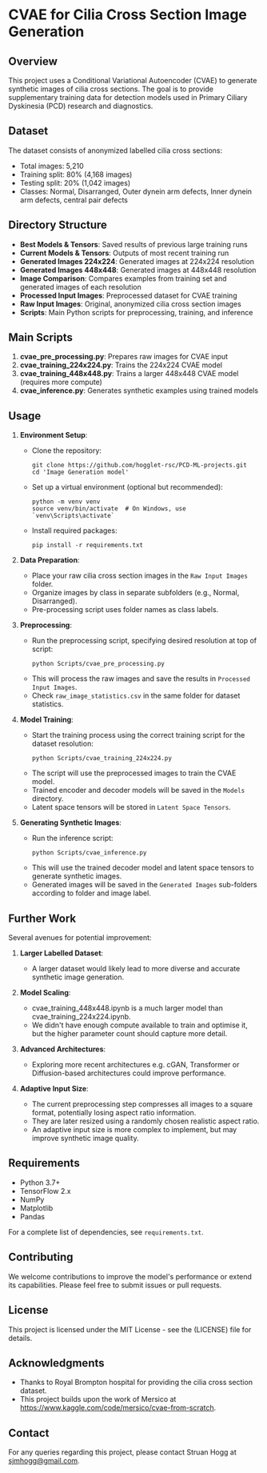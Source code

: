 # CVAE for Cilia Cross Section Image Generation

## Overview

This project uses a Conditional Variational Autoencoder (CVAE) to generate synthetic images of cilia cross sections. The goal is to provide supplementary training data for detection models used in Primary Ciliary Dyskinesia (PCD) research and diagnostics.


## Dataset

The dataset consists of anonymized labelled cilia cross sections:

- Total images: 5,210
- Training split: 80% (4,168 images)
- Testing split: 20% (1,042 images)
- Classes: Normal, Disarranged, Outer dynein arm defects, Inner dynein arm defects, central pair defects

## Directory Structure

- **Best Models & Tensors**: Saved results of previous large training runs
- **Current Models & Tensors**: Outputs of most recent training run
- **Generated Images 224x224**: Generated images at 224x224 resolution
- **Generated Images 448x448**: Generated images at 448x448 resolution
- **Image Comparison**: Compares examples from training set and generated images of each resolution
- **Processed Input Images**: Preprocessed dataset for CVAE training
- **Raw Input Images**: Original, anonymized cilia cross section images
- **Scripts**: Main Python scripts for preprocessing, training, and inference

## Main Scripts

1. **cvae_pre_processing.py**: Prepares raw images for CVAE input
2. **cvae_training_224x224.py**: Trains the 224x224 CVAE model
3. **cvae_training_448x448.py**: Trains a larger 448x448 CVAE model (requires more compute)
4. **cvae_inference.py**: Generates synthetic examples using trained models

## Usage

1. **Environment Setup**:
   - Clone the repository:
     ```
     git clone https://github.com/hogglet-rsc/PCD-ML-projects.git
     cd 'Image Generation model'
     ```
   - Set up a virtual environment (optional but recommended):
     ```
     python -m venv venv
     source venv/bin/activate  # On Windows, use `venv\Scripts\activate`
     ```
   - Install required packages:
     ```
     pip install -r requirements.txt
     ```

2. **Data Preparation**:
   - Place your raw cilia cross section images in the `Raw Input Images` folder.
   - Organize images by class in separate subfolders (e.g., Normal, Disarranged).
   - Pre-processing script uses folder names as class labels.

3. **Preprocessing**:
   - Run the preprocessing script, specifying desired resolution at top of script:
     ```
     python Scripts/cvae_pre_processing.py
     ```
   - This will process the raw images and save the results in `Processed Input Images`.
   - Check `raw_image_statistics.csv` in the same folder for dataset statistics.

4. **Model Training**:
   - Start the training process using the correct training script for the dataset resolution:
     ```
     python Scripts/cvae_training_224x224.py
     ```
   - The script will use the preprocessed images to train the CVAE model.
   - Trained encoder and decoder models will be saved in the `Models` directory.
   - Latent space tensors will be stored in `Latent Space Tensors`.

5. **Generating Synthetic Images**:
   - Run the inference script:
     ```
     python Scripts/cvae_inference.py
     ```
   - This will use the trained decoder model and latent space tensors to generate synthetic images.
   - Generated images will be saved in the `Generated Images` sub-folders according to folder and image label.


## Further Work

Several avenues for potential improvement:

1. **Larger Labelled Dataset**: 
   - A larger dataset would likely lead to more diverse and accurate synthetic image generation.

2. **Model Scaling**:
   - cvae_training_448x448.ipynb is a much larger model than cvae_training_224x224.ipynb.
   - We didn't have enough compute available to train and optimise it, but the higher parameter count should capture more detail.

3. **Advanced Architectures**:
   - Exploring more recent architectures e.g. cGAN, Transformer or Diffusion-based architectures could improve performance.
  
4. **Adaptive Input Size**: 
   - The current preprocessing step compresses all images to a square format, potentially losing aspect ratio information.
   - They are later resized using a randomly chosen realistic aspect ratio.
   - An adaptive input size is more complex to implement, but may improve synthetic image quality.

## Requirements

- Python 3.7+
- TensorFlow 2.x
- NumPy
- Matplotlib
- Pandas

For a complete list of dependencies, see `requirements.txt`.

## Contributing

We welcome contributions to improve the model's performance or extend its capabilities. Please feel free to submit issues or pull requests.

## License

This project is licensed under the MIT License - see the (LICENSE) file for details.

## Acknowledgments

- Thanks to Royal Brompton hospital for providing the cilia cross section dataset.
- This project builds upon the work of Mersico at https://www.kaggle.com/code/mersico/cvae-from-scratch.

## Contact

For any queries regarding this project, please contact Struan Hogg at sjmhogg@gmail.com.
